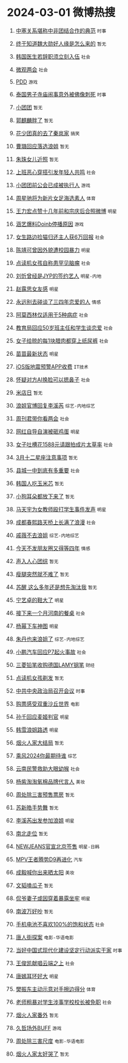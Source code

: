 # 2024-03-01 微博热搜 
1. [中塞关系堪称中非团结合作的典范](https://m.weibo.cn/search?containerid=100103type%3D1%26t%3D10%26q%3D%23%E4%B8%AD%E5%A1%9E%E5%85%B3%E7%B3%BB%E5%A0%AA%E7%A7%B0%E4%B8%AD%E9%9D%9E%E5%9B%A2%E7%BB%93%E5%90%88%E4%BD%9C%E7%9A%84%E5%85%B8%E8%8C%83%23&stream_entry_id=51&isnewpage=1&extparam=seat%3D1%26pos%3D0%26cate%3D10103%26stream_entry_id%3D51%26dgr%3D0%26q%3D%2523%25E4%25B8%25AD%25E5%25A1%259E%25E5%2585%25B3%25E7%25B3%25BB%25E5%25A0%25AA%25E7%25A7%25B0%25E4%25B8%25AD%25E9%259D%259E%25E5%259B%25A2%25E7%25BB%2593%25E5%2590%2588%25E4%25BD%259C%25E7%259A%2584%25E5%2585%25B8%25E8%258C%2583%2523%26c_type%3D51%26filter_type%3Drealtimehot%26display_time%3D1709240718%26pre_seqid%3D1709240718514032306172) `时事` 

2. [终于知道魏大勋好人缘是怎么来的](https://m.weibo.cn/search?containerid=100103type%3D1%26t%3D10%26q%3D%23%E7%BB%88%E4%BA%8E%E7%9F%A5%E9%81%93%E9%AD%8F%E5%A4%A7%E5%8B%8B%E5%A5%BD%E4%BA%BA%E7%BC%98%E6%98%AF%E6%80%8E%E4%B9%88%E6%9D%A5%E7%9A%84%23&stream_entry_id=31&isnewpage=1&extparam=seat%3D1%26flag%3D2%26band_rank%3D1%26q%3D%2523%25E7%25BB%2588%25E4%25BA%258E%25E7%259F%25A5%25E9%2581%2593%25E9%25AD%258F%25E5%25A4%25A7%25E5%258B%258B%25E5%25A5%25BD%25E4%25BA%25BA%25E7%25BC%2598%25E6%2598%25AF%25E6%2580%258E%25E4%25B9%2588%25E6%259D%25A5%25E7%259A%2584%2523%26c_type%3D31%26cate%3D5001%26stream_entry_id%3D31%26dgr%3D0%26pos%3D0%26lcate%3D5001%26filter_type%3Drealtimehot%26realpos%3D1%26display_time%3D1709240718%26pre_seqid%3D1709240718514032306172) `暂无` 

3. [韩国医生若辞职须立刻入伍](https://m.weibo.cn/search?containerid=100103type%3D1%26t%3D10%26q%3D%23%E9%9F%A9%E5%9B%BD%E5%8C%BB%E7%94%9F%E8%8B%A5%E8%BE%9E%E8%81%8C%E9%A1%BB%E7%AB%8B%E5%88%BB%E5%85%A5%E4%BC%8D%23&stream_entry_id=31&isnewpage=1&extparam=seat%3D1%26flag%3D2%26band_rank%3D2%26q%3D%2523%25E9%259F%25A9%25E5%259B%25BD%25E5%258C%25BB%25E7%2594%259F%25E8%258B%25A5%25E8%25BE%259E%25E8%2581%258C%25E9%25A1%25BB%25E7%25AB%258B%25E5%2588%25BB%25E5%2585%25A5%25E4%25BC%258D%2523%26c_type%3D31%26cate%3D5001%26stream_entry_id%3D31%26dgr%3D0%26pos%3D1%26lcate%3D5001%26filter_type%3Drealtimehot%26realpos%3D2%26display_time%3D1709240718%26pre_seqid%3D1709240718514032306172) `社会` 

4. [微观两会](https://m.weibo.cn/search?containerid=100103type%3D1%26t%3D10%26q%3D%23%E5%BE%AE%E8%A7%82%E4%B8%A4%E4%BC%9A%23&stream_entry_id=31&isnewpage=1&extparam=seat%3D1%26flag%3D0%26band_rank%3D3%26q%3D%2523%25E5%25BE%25AE%25E8%25A7%2582%25E4%25B8%25A4%25E4%25BC%259A%2523%26c_type%3D31%26cate%3D5001%26stream_entry_id%3D31%26dgr%3D0%26pos%3D2%26lcate%3D5001%26filter_type%3Drealtimehot%26realpos%3D3%26display_time%3D1709240718%26pre_seqid%3D1709240718514032306172) `社会` 

5. [PDD](https://m.weibo.cn/search?containerid=100103type%3D1%26t%3D10%26q%3DPDD&stream_entry_id=31&isnewpage=1&extparam=seat%3D1%26flag%3D2%26band_rank%3D4%26q%3DPDD%26c_type%3D31%26cate%3D5001%26stream_entry_id%3D31%26dgr%3D0%26pos%3D3%26lcate%3D5001%26filter_type%3Drealtimehot%26realpos%3D4%26display_time%3D1709240718%26pre_seqid%3D1709240718514032306172) `游戏` 

6. [泰国男子寺庙闹事意外被佛像刺死](https://m.weibo.cn/search?containerid=100103type%3D1%26t%3D10%26q%3D%23%E6%B3%B0%E5%9B%BD%E7%94%B7%E5%AD%90%E5%AF%BA%E5%BA%99%E9%97%B9%E4%BA%8B%E6%84%8F%E5%A4%96%E8%A2%AB%E4%BD%9B%E5%83%8F%E5%88%BA%E6%AD%BB%23&stream_entry_id=31&isnewpage=1&extparam=seat%3D1%26flag%3D2%26band_rank%3D5%26q%3D%2523%25E6%25B3%25B0%25E5%259B%25BD%25E7%2594%25B7%25E5%25AD%2590%25E5%25AF%25BA%25E5%25BA%2599%25E9%2597%25B9%25E4%25BA%258B%25E6%2584%258F%25E5%25A4%2596%25E8%25A2%25AB%25E4%25BD%259B%25E5%2583%258F%25E5%2588%25BA%25E6%25AD%25BB%2523%26c_type%3D31%26cate%3D5001%26stream_entry_id%3D31%26dgr%3D0%26pos%3D4%26lcate%3D5001%26filter_type%3Drealtimehot%26realpos%3D5%26display_time%3D1709240718%26pre_seqid%3D1709240718514032306172) `时事` 

7. [小团团](https://m.weibo.cn/search?containerid=100103type%3D1%26t%3D10%26q%3D%E5%B0%8F%E5%9B%A2%E5%9B%A2&stream_entry_id=31&isnewpage=1&extparam=seat%3D1%26flag%3D2%26band_rank%3D6%26q%3D%25E5%25B0%258F%25E5%259B%25A2%25E5%259B%25A2%26c_type%3D31%26cate%3D5001%26stream_entry_id%3D31%26dgr%3D0%26pos%3D5%26lcate%3D5001%26filter_type%3Drealtimehot%26realpos%3D6%26display_time%3D1709240718%26pre_seqid%3D1709240718514032306172) `暂无` 

8. [郭麒麟胖了](https://m.weibo.cn/search?containerid=100103type%3D1%26t%3D10%26q%3D%23%E9%83%AD%E9%BA%92%E9%BA%9F%E8%83%96%E4%BA%86%23&stream_entry_id=31&isnewpage=1&extparam=seat%3D1%26flag%3D2%26band_rank%3D7%26q%3D%2523%25E9%2583%25AD%25E9%25BA%2592%25E9%25BA%259F%25E8%2583%2596%25E4%25BA%2586%2523%26c_type%3D31%26cate%3D5001%26stream_entry_id%3D31%26dgr%3D0%26pos%3D6%26lcate%3D5001%26filter_type%3Drealtimehot%26realpos%3D7%26display_time%3D1709240718%26pre_seqid%3D1709240718514032306172) `暂无` 

9. [花少团真的去了秦岚家](https://m.weibo.cn/search?containerid=100103type%3D1%26t%3D10%26q%3D%23%E8%8A%B1%E5%B0%91%E5%9B%A2%E7%9C%9F%E7%9A%84%E5%8E%BB%E4%BA%86%E7%A7%A6%E5%B2%9A%E5%AE%B6%23&stream_entry_id=31&isnewpage=1&extparam=seat%3D1%26flag%3D2%26band_rank%3D8%26q%3D%2523%25E8%258A%25B1%25E5%25B0%2591%25E5%259B%25A2%25E7%259C%259F%25E7%259A%2584%25E5%258E%25BB%25E4%25BA%2586%25E7%25A7%25A6%25E5%25B2%259A%25E5%25AE%25B6%2523%26c_type%3D31%26cate%3D5001%26stream_entry_id%3D31%26dgr%3D0%26pos%3D7%26lcate%3D5001%26filter_type%3Drealtimehot%26realpos%3D8%26display_time%3D1709240718%26pre_seqid%3D1709240718514032306172) `搞笑` 

10. [曹璐回应落选浪姐](https://m.weibo.cn/search?containerid=100103type%3D1%26t%3D10%26q%3D%E6%9B%B9%E7%92%90%E5%9B%9E%E5%BA%94%E8%90%BD%E9%80%89%E6%B5%AA%E5%A7%90&stream_entry_id=31&isnewpage=1&extparam=seat%3D1%26flag%3D2%26band_rank%3D9%26q%3D%25E6%259B%25B9%25E7%2592%2590%25E5%259B%259E%25E5%25BA%2594%25E8%2590%25BD%25E9%2580%2589%25E6%25B5%25AA%25E5%25A7%2590%26c_type%3D31%26cate%3D5001%26stream_entry_id%3D31%26dgr%3D0%26pos%3D8%26lcate%3D5001%26filter_type%3Drealtimehot%26realpos%3D9%26display_time%3D1709240718%26pre_seqid%3D1709240718514032306172) `暂无` 

11. [朱珠女儿近照](https://m.weibo.cn/search?containerid=100103type%3D1%26t%3D10%26q%3D%23%E6%9C%B1%E7%8F%A0%E5%A5%B3%E5%84%BF%E8%BF%91%E7%85%A7%23&stream_entry_id=31&isnewpage=1&extparam=seat%3D1%26flag%3D2%26band_rank%3D10%26q%3D%2523%25E6%259C%25B1%25E7%258F%25A0%25E5%25A5%25B3%25E5%2584%25BF%25E8%25BF%2591%25E7%2585%25A7%2523%26c_type%3D31%26cate%3D5001%26stream_entry_id%3D31%26dgr%3D0%26pos%3D9%26lcate%3D5001%26filter_type%3Drealtimehot%26realpos%3D10%26display_time%3D1709240718%26pre_seqid%3D1709240718514032306172) `暂无` 

12. [上班恶心穿搭引发年轻人共鸣](https://m.weibo.cn/search?containerid=100103type%3D1%26t%3D10%26q%3D%23%E4%B8%8A%E7%8F%AD%E6%81%B6%E5%BF%83%E7%A9%BF%E6%90%AD%E5%BC%95%E5%8F%91%E5%B9%B4%E8%BD%BB%E4%BA%BA%E5%85%B1%E9%B8%A3%23&stream_entry_id=31&isnewpage=1&extparam=seat%3D1%26flag%3D2%26band_rank%3D11%26q%3D%2523%25E4%25B8%258A%25E7%258F%25AD%25E6%2581%25B6%25E5%25BF%2583%25E7%25A9%25BF%25E6%2590%25AD%25E5%25BC%2595%25E5%258F%2591%25E5%25B9%25B4%25E8%25BD%25BB%25E4%25BA%25BA%25E5%2585%25B1%25E9%25B8%25A3%2523%26c_type%3D31%26cate%3D5001%26stream_entry_id%3D31%26dgr%3D0%26pos%3D10%26lcate%3D5001%26filter_type%3Drealtimehot%26realpos%3D11%26display_time%3D1709240718%26pre_seqid%3D1709240718514032306172) `社会` 

13. [小团团前公会已成被执行人](https://m.weibo.cn/search?containerid=100103type%3D1%26t%3D10%26q%3D%23%E5%B0%8F%E5%9B%A2%E5%9B%A2%E5%89%8D%E5%85%AC%E4%BC%9A%E5%B7%B2%E6%88%90%E8%A2%AB%E6%89%A7%E8%A1%8C%E4%BA%BA%23&stream_entry_id=31&isnewpage=1&extparam=seat%3D1%26flag%3D2%26band_rank%3D12%26q%3D%2523%25E5%25B0%258F%25E5%259B%25A2%25E5%259B%25A2%25E5%2589%258D%25E5%2585%25AC%25E4%25BC%259A%25E5%25B7%25B2%25E6%2588%2590%25E8%25A2%25AB%25E6%2589%25A7%25E8%25A1%258C%25E4%25BA%25BA%2523%26c_type%3D31%26cate%3D5001%26stream_entry_id%3D31%26dgr%3D0%26pos%3D11%26lcate%3D5001%26filter_type%3Drealtimehot%26realpos%3D12%26display_time%3D1709240718%26pre_seqid%3D1709240718514032306172) `游戏` 

14. [周星驰将为新片女足海选素人](https://m.weibo.cn/search?containerid=100103type%3D1%26t%3D10%26q%3D%23%E5%91%A8%E6%98%9F%E9%A9%B0%E5%B0%86%E4%B8%BA%E6%96%B0%E7%89%87%E5%A5%B3%E8%B6%B3%E6%B5%B7%E9%80%89%E7%B4%A0%E4%BA%BA%23&stream_entry_id=31&isnewpage=1&extparam=seat%3D1%26flag%3D2%26band_rank%3D13%26q%3D%2523%25E5%2591%25A8%25E6%2598%259F%25E9%25A9%25B0%25E5%25B0%2586%25E4%25B8%25BA%25E6%2596%25B0%25E7%2589%2587%25E5%25A5%25B3%25E8%25B6%25B3%25E6%25B5%25B7%25E9%2580%2589%25E7%25B4%25A0%25E4%25BA%25BA%2523%26c_type%3D31%26cate%3D5001%26stream_entry_id%3D31%26dgr%3D0%26pos%3D12%26lcate%3D5001%26filter_type%3Drealtimehot%26realpos%3D13%26display_time%3D1709240718%26pre_seqid%3D1709240718514032306172) `体育` 

15. [王力宏点赞十几年前和宗庆后合照微博](https://m.weibo.cn/search?containerid=100103type%3D1%26t%3D10%26q%3D%23%E7%8E%8B%E5%8A%9B%E5%AE%8F%E7%82%B9%E8%B5%9E%E5%8D%81%E5%87%A0%E5%B9%B4%E5%89%8D%E5%92%8C%E5%AE%97%E5%BA%86%E5%90%8E%E5%90%88%E7%85%A7%E5%BE%AE%E5%8D%9A%23&stream_entry_id=31&isnewpage=1&extparam=seat%3D1%26flag%3D2%26band_rank%3D14%26q%3D%2523%25E7%258E%258B%25E5%258A%259B%25E5%25AE%258F%25E7%2582%25B9%25E8%25B5%259E%25E5%258D%2581%25E5%2587%25A0%25E5%25B9%25B4%25E5%2589%258D%25E5%2592%258C%25E5%25AE%2597%25E5%25BA%2586%25E5%2590%258E%25E5%2590%2588%25E7%2585%25A7%25E5%25BE%25AE%25E5%258D%259A%2523%26c_type%3D31%26cate%3D5001%26stream_entry_id%3D31%26dgr%3D0%26pos%3D13%26lcate%3D5001%26filter_type%3Drealtimehot%26realpos%3D14%26display_time%3D1709240718%26pre_seqid%3D1709240718514032306172) `明星` 

16. [涵艺爆料Doinb停播原因](https://m.weibo.cn/search?containerid=100103type%3D1%26t%3D10%26q%3D%23%E6%B6%B5%E8%89%BA%E7%88%86%E6%96%99Doinb%E5%81%9C%E6%92%AD%E5%8E%9F%E5%9B%A0%23&stream_entry_id=31&isnewpage=1&extparam=seat%3D1%26flag%3D0%26band_rank%3D15%26q%3D%2523%25E6%25B6%25B5%25E8%2589%25BA%25E7%2588%2586%25E6%2596%2599Doinb%25E5%2581%259C%25E6%2592%25AD%25E5%258E%259F%25E5%259B%25A0%2523%26c_type%3D31%26cate%3D5001%26stream_entry_id%3D31%26dgr%3D0%26pos%3D14%26lcate%3D5001%26filter_type%3Drealtimehot%26realpos%3D15%26display_time%3D1709240718%26pre_seqid%3D1709240718514032306172) `游戏` 

17. [女生路边捡猫归还主人获6万回报](https://m.weibo.cn/search?containerid=100103type%3D1%26t%3D10%26q%3D%23%E5%A5%B3%E7%94%9F%E8%B7%AF%E8%BE%B9%E6%8D%A1%E7%8C%AB%E5%BD%92%E8%BF%98%E4%B8%BB%E4%BA%BA%E8%8E%B76%E4%B8%87%E5%9B%9E%E6%8A%A5%23&stream_entry_id=31&isnewpage=1&extparam=seat%3D1%26flag%3D32768%26band_rank%3D16%26q%3D%2523%25E5%25A5%25B3%25E7%2594%259F%25E8%25B7%25AF%25E8%25BE%25B9%25E6%258D%25A1%25E7%258C%25AB%25E5%25BD%2592%25E8%25BF%2598%25E4%25B8%25BB%25E4%25BA%25BA%25E8%258E%25B76%25E4%25B8%2587%25E5%259B%259E%25E6%258A%25A5%2523%26c_type%3D31%26cate%3D5001%26stream_entry_id%3D31%26dgr%3D0%26pos%3D15%26lcate%3D5001%26filter_type%3Drealtimehot%26realpos%3D16%26display_time%3D1709240718%26pre_seqid%3D1709240718514032306172) `社会` 

18. [陈靖可曾因外貌遭校园暴力](https://m.weibo.cn/search?containerid=100103type%3D1%26t%3D10%26q%3D%23%E9%99%88%E9%9D%96%E5%8F%AF%E6%9B%BE%E5%9B%A0%E5%A4%96%E8%B2%8C%E9%81%AD%E6%A0%A1%E5%9B%AD%E6%9A%B4%E5%8A%9B%23&stream_entry_id=31&isnewpage=1&extparam=seat%3D1%26flag%3D2%26band_rank%3D17%26q%3D%2523%25E9%2599%2588%25E9%259D%2596%25E5%258F%25AF%25E6%259B%25BE%25E5%259B%25A0%25E5%25A4%2596%25E8%25B2%258C%25E9%2581%25AD%25E6%25A0%25A1%25E5%259B%25AD%25E6%259A%25B4%25E5%258A%259B%2523%26c_type%3D31%26cate%3D5001%26stream_entry_id%3D31%26dgr%3D0%26pos%3D16%26lcate%3D5001%26filter_type%3Drealtimehot%26realpos%3D17%26display_time%3D1709240718%26pre_seqid%3D1709240718514032306172) `明星` 

19. [点读机女孩自称患罕见脑瘤](https://m.weibo.cn/search?containerid=100103type%3D1%26t%3D10%26q%3D%23%E7%82%B9%E8%AF%BB%E6%9C%BA%E5%A5%B3%E5%AD%A9%E8%87%AA%E7%A7%B0%E6%82%A3%E7%BD%95%E8%A7%81%E8%84%91%E7%98%A4%23&stream_entry_id=31&isnewpage=1&extparam=seat%3D1%26flag%3D0%26band_rank%3D18%26q%3D%2523%25E7%2582%25B9%25E8%25AF%25BB%25E6%259C%25BA%25E5%25A5%25B3%25E5%25AD%25A9%25E8%2587%25AA%25E7%25A7%25B0%25E6%2582%25A3%25E7%25BD%2595%25E8%25A7%2581%25E8%2584%2591%25E7%2598%25A4%2523%26c_type%3D31%26cate%3D5001%26stream_entry_id%3D31%26dgr%3D0%26pos%3D17%26lcate%3D5001%26filter_type%3Drealtimehot%26realpos%3D18%26display_time%3D1709240718%26pre_seqid%3D1709240718514032306172) `社会` 

20. [刘忻曾经是JYP的签约艺人](https://m.weibo.cn/search?containerid=100103type%3D1%26t%3D10%26q%3D%23%E5%88%98%E5%BF%BB%E6%9B%BE%E7%BB%8F%E6%98%AFJYP%E7%9A%84%E7%AD%BE%E7%BA%A6%E8%89%BA%E4%BA%BA%23&stream_entry_id=31&isnewpage=1&extparam=seat%3D1%26flag%3D1%26band_rank%3D19%26q%3D%2523%25E5%2588%2598%25E5%25BF%25BB%25E6%259B%25BE%25E7%25BB%258F%25E6%2598%25AFJYP%25E7%259A%2584%25E7%25AD%25BE%25E7%25BA%25A6%25E8%2589%25BA%25E4%25BA%25BA%2523%26c_type%3D31%26cate%3D5001%26stream_entry_id%3D31%26dgr%3D0%26pos%3D18%26lcate%3D5001%26filter_type%3Drealtimehot%26realpos%3D19%26display_time%3D1709240718%26pre_seqid%3D1709240718514032306172) `明星-内地` 

21. [赵露思女友感](https://m.weibo.cn/search?containerid=100103type%3D1%26t%3D10%26q%3D%23%E8%B5%B5%E9%9C%B2%E6%80%9D%E5%A5%B3%E5%8F%8B%E6%84%9F%23&stream_entry_id=31&isnewpage=1&extparam=seat%3D1%26flag%3D0%26band_rank%3D20%26q%3D%2523%25E8%25B5%25B5%25E9%259C%25B2%25E6%2580%259D%25E5%25A5%25B3%25E5%258F%258B%25E6%2584%259F%2523%26c_type%3D31%26cate%3D5001%26stream_entry_id%3D31%26dgr%3D0%26pos%3D19%26lcate%3D5001%26filter_type%3Drealtimehot%26realpos%3D20%26display_time%3D1709240718%26pre_seqid%3D1709240718514032306172) `明星` 

22. [永远别去碰谈了三四年恋爱的人](https://m.weibo.cn/search?containerid=100103type%3D1%26t%3D10%26q%3D%23%E6%B0%B8%E8%BF%9C%E5%88%AB%E5%8E%BB%E7%A2%B0%E8%B0%88%E4%BA%86%E4%B8%89%E5%9B%9B%E5%B9%B4%E6%81%8B%E7%88%B1%E7%9A%84%E4%BA%BA%23&stream_entry_id=31&isnewpage=1&extparam=seat%3D1%26flag%3D0%26band_rank%3D21%26q%3D%2523%25E6%25B0%25B8%25E8%25BF%259C%25E5%2588%25AB%25E5%258E%25BB%25E7%25A2%25B0%25E8%25B0%2588%25E4%25BA%2586%25E4%25B8%2589%25E5%259B%259B%25E5%25B9%25B4%25E6%2581%258B%25E7%2588%25B1%25E7%259A%2584%25E4%25BA%25BA%2523%26c_type%3D31%26cate%3D5001%26stream_entry_id%3D31%26dgr%3D0%26pos%3D20%26lcate%3D5001%26filter_type%3Drealtimehot%26realpos%3D21%26display_time%3D1709240718%26pre_seqid%3D1709240718514032306172) `情感` 

23. [阿莫西林仅适用于5种病症](https://m.weibo.cn/search?containerid=100103type%3D1%26t%3D10%26q%3D%23%E9%98%BF%E8%8E%AB%E8%A5%BF%E6%9E%97%E4%BB%85%E9%80%82%E7%94%A8%E4%BA%8E5%E7%A7%8D%E7%97%85%E7%97%87%23&stream_entry_id=31&isnewpage=1&extparam=seat%3D1%26flag%3D0%26band_rank%3D22%26q%3D%2523%25E9%2598%25BF%25E8%258E%25AB%25E8%25A5%25BF%25E6%259E%2597%25E4%25BB%2585%25E9%2580%2582%25E7%2594%25A8%25E4%25BA%258E5%25E7%25A7%258D%25E7%2597%2585%25E7%2597%2587%2523%26c_type%3D31%26cate%3D5001%26stream_entry_id%3D31%26dgr%3D0%26pos%3D21%26lcate%3D5001%26filter_type%3Drealtimehot%26realpos%3D22%26display_time%3D1709240718%26pre_seqid%3D1709240718514032306172) `社会` 

24. [教育局回应50岁班主任和学生谈恋爱](https://m.weibo.cn/search?containerid=100103type%3D1%26t%3D10%26q%3D%23%E6%95%99%E8%82%B2%E5%B1%80%E5%9B%9E%E5%BA%9450%E5%B2%81%E7%8F%AD%E4%B8%BB%E4%BB%BB%E5%92%8C%E5%AD%A6%E7%94%9F%E8%B0%88%E6%81%8B%E7%88%B1%23&stream_entry_id=31&isnewpage=1&extparam=seat%3D1%26flag%3D0%26band_rank%3D23%26q%3D%2523%25E6%2595%2599%25E8%2582%25B2%25E5%25B1%2580%25E5%259B%259E%25E5%25BA%259450%25E5%25B2%2581%25E7%258F%25AD%25E4%25B8%25BB%25E4%25BB%25BB%25E5%2592%258C%25E5%25AD%25A6%25E7%2594%259F%25E8%25B0%2588%25E6%2581%258B%25E7%2588%25B1%2523%26c_type%3D31%26cate%3D5001%26stream_entry_id%3D31%26dgr%3D0%26pos%3D22%26lcate%3D5001%26filter_type%3Drealtimehot%26realpos%3D23%26display_time%3D1709240718%26pre_seqid%3D1709240718514032306172) `社会` 

25. [女子给晾的每1块腊肉都穿上纸尿裤](https://m.weibo.cn/search?containerid=100103type%3D1%26t%3D10%26q%3D%23%E5%A5%B3%E5%AD%90%E7%BB%99%E6%99%BE%E7%9A%84%E6%AF%8F1%E5%9D%97%E8%85%8A%E8%82%89%E9%83%BD%E7%A9%BF%E4%B8%8A%E7%BA%B8%E5%B0%BF%E8%A3%A4%23&stream_entry_id=31&isnewpage=1&extparam=seat%3D1%26flag%3D1%26band_rank%3D24%26q%3D%2523%25E5%25A5%25B3%25E5%25AD%2590%25E7%25BB%2599%25E6%2599%25BE%25E7%259A%2584%25E6%25AF%258F1%25E5%259D%2597%25E8%2585%258A%25E8%2582%2589%25E9%2583%25BD%25E7%25A9%25BF%25E4%25B8%258A%25E7%25BA%25B8%25E5%25B0%25BF%25E8%25A3%25A4%2523%26c_type%3D31%26cate%3D5001%26stream_entry_id%3D31%26dgr%3D0%26pos%3D23%26lcate%3D5001%26filter_type%3Drealtimehot%26realpos%3D24%26display_time%3D1709240718%26pre_seqid%3D1709240718514032306172) `社会` 

26. [苗苗最新状态](https://m.weibo.cn/search?containerid=100103type%3D1%26t%3D10%26q%3D%E8%8B%97%E8%8B%97%E6%9C%80%E6%96%B0%E7%8A%B6%E6%80%81&stream_entry_id=31&isnewpage=1&extparam=seat%3D1%26flag%3D0%26band_rank%3D25%26q%3D%25E8%258B%2597%25E8%258B%2597%25E6%259C%2580%25E6%2596%25B0%25E7%258A%25B6%25E6%2580%2581%26c_type%3D31%26cate%3D5001%26stream_entry_id%3D31%26dgr%3D0%26pos%3D24%26lcate%3D5001%26filter_type%3Drealtimehot%26realpos%3D25%26display_time%3D1709240718%26pre_seqid%3D1709240718514032306172) `明星` 

27. [iOS版地震预警APP收费](https://m.weibo.cn/search?containerid=100103type%3D1%26t%3D10%26q%3D%23iOS%E7%89%88%E5%9C%B0%E9%9C%87%E9%A2%84%E8%AD%A6APP%E6%94%B6%E8%B4%B9%23&stream_entry_id=31&isnewpage=1&extparam=seat%3D1%26flag%3D1%26band_rank%3D26%26q%3D%2523iOS%25E7%2589%2588%25E5%259C%25B0%25E9%259C%2587%25E9%25A2%2584%25E8%25AD%25A6APP%25E6%2594%25B6%25E8%25B4%25B9%2523%26c_type%3D31%26cate%3D5001%26stream_entry_id%3D31%26dgr%3D0%26pos%3D25%26lcate%3D5001%26filter_type%3Drealtimehot%26realpos%3D26%26display_time%3D1709240718%26pre_seqid%3D1709240718514032306172) `IT技术` 

28. [怀疑对方AI换脸可以摁鼻子](https://m.weibo.cn/search?containerid=100103type%3D1%26t%3D10%26q%3D%23%E6%80%80%E7%96%91%E5%AF%B9%E6%96%B9AI%E6%8D%A2%E8%84%B8%E5%8F%AF%E4%BB%A5%E6%91%81%E9%BC%BB%E5%AD%90%23&stream_entry_id=31&isnewpage=1&extparam=seat%3D1%26flag%3D0%26band_rank%3D27%26q%3D%2523%25E6%2580%2580%25E7%2596%2591%25E5%25AF%25B9%25E6%2596%25B9AI%25E6%258D%25A2%25E8%2584%25B8%25E5%258F%25AF%25E4%25BB%25A5%25E6%2591%2581%25E9%25BC%25BB%25E5%25AD%2590%2523%26c_type%3D31%26cate%3D5001%26stream_entry_id%3D31%26dgr%3D0%26pos%3D26%26lcate%3D5001%26filter_type%3Drealtimehot%26realpos%3D27%26display_time%3D1709240718%26pre_seqid%3D1709240718514032306172) `社会` 

29. [米店日](https://m.weibo.cn/search?containerid=100103type%3D1%26t%3D10%26q%3D%E7%B1%B3%E5%BA%97%E6%97%A5&stream_entry_id=31&isnewpage=1&extparam=seat%3D1%26flag%3D0%26band_rank%3D28%26q%3D%25E7%25B1%25B3%25E5%25BA%2597%25E6%2597%25A5%26c_type%3D31%26cate%3D5001%26stream_entry_id%3D31%26dgr%3D0%26pos%3D27%26lcate%3D5001%26filter_type%3Drealtimehot%26realpos%3D28%26display_time%3D1709240718%26pre_seqid%3D1709240718514032306172) `暂无` 

30. [浪姐官博回复李溪芮](https://m.weibo.cn/search?containerid=100103type%3D1%26t%3D10%26q%3D%23%E6%B5%AA%E5%A7%90%E5%AE%98%E5%8D%9A%E5%9B%9E%E5%A4%8D%E6%9D%8E%E6%BA%AA%E8%8A%AE%23&stream_entry_id=31&isnewpage=1&extparam=seat%3D1%26flag%3D0%26band_rank%3D29%26q%3D%2523%25E6%25B5%25AA%25E5%25A7%2590%25E5%25AE%2598%25E5%258D%259A%25E5%259B%259E%25E5%25A4%258D%25E6%259D%258E%25E6%25BA%25AA%25E8%258A%25AE%2523%26c_type%3D31%26cate%3D5001%26stream_entry_id%3D31%26dgr%3D0%26pos%3D28%26lcate%3D5001%26filter_type%3Drealtimehot%26realpos%3D29%26display_time%3D1709240718%26pre_seqid%3D1709240718514032306172) `综艺-内地综艺` 

31. [周刊君带你看两会](https://m.weibo.cn/search?containerid=100103type%3D1%26t%3D10%26q%3D%23%E5%91%A8%E5%88%8A%E5%90%9B%E5%B8%A6%E4%BD%A0%E7%9C%8B%E4%B8%A4%E4%BC%9A%23&stream_entry_id=31&isnewpage=1&extparam=seat%3D1%26flag%3D1%26band_rank%3D30%26q%3D%2523%25E5%2591%25A8%25E5%2588%258A%25E5%2590%259B%25E5%25B8%25A6%25E4%25BD%25A0%25E7%259C%258B%25E4%25B8%25A4%25E4%25BC%259A%2523%26c_type%3D31%26cate%3D5001%26stream_entry_id%3D31%26dgr%3D0%26pos%3D29%26lcate%3D5001%26filter_type%3Drealtimehot%26realpos%3D30%26display_time%3D1709240718%26pre_seqid%3D1709240718514032306172) `社会` 

32. [网红自导自演被砸鸡蛋](https://m.weibo.cn/search?containerid=100103type%3D1%26t%3D10%26q%3D%23%E7%BD%91%E7%BA%A2%E8%87%AA%E5%AF%BC%E8%87%AA%E6%BC%94%E8%A2%AB%E7%A0%B8%E9%B8%A1%E8%9B%8B%23&stream_entry_id=31&isnewpage=1&extparam=seat%3D1%26flag%3D1%26band_rank%3D31%26q%3D%2523%25E7%25BD%2591%25E7%25BA%25A2%25E8%2587%25AA%25E5%25AF%25BC%25E8%2587%25AA%25E6%25BC%2594%25E8%25A2%25AB%25E7%25A0%25B8%25E9%25B8%25A1%25E8%259B%258B%2523%26c_type%3D31%26cate%3D5001%26stream_entry_id%3D31%26dgr%3D0%26pos%3D30%26lcate%3D5001%26filter_type%3Drealtimehot%26realpos%3D31%26display_time%3D1709240718%26pre_seqid%3D1709240718514032306172) `明星` 

33. [女子吐槽花1588元请跟拍成片太草率](https://m.weibo.cn/search?containerid=100103type%3D1%26t%3D10%26q%3D%23%E5%A5%B3%E5%AD%90%E5%90%90%E6%A7%BD%E8%8A%B11588%E5%85%83%E8%AF%B7%E8%B7%9F%E6%8B%8D%E6%88%90%E7%89%87%E5%A4%AA%E8%8D%89%E7%8E%87%23&stream_entry_id=31&isnewpage=1&extparam=seat%3D1%26flag%3D0%26band_rank%3D32%26q%3D%2523%25E5%25A5%25B3%25E5%25AD%2590%25E5%2590%2590%25E6%25A7%25BD%25E8%258A%25B11588%25E5%2585%2583%25E8%25AF%25B7%25E8%25B7%259F%25E6%258B%258D%25E6%2588%2590%25E7%2589%2587%25E5%25A4%25AA%25E8%258D%2589%25E7%258E%2587%2523%26c_type%3D31%26cate%3D5001%26stream_entry_id%3D31%26dgr%3D0%26pos%3D31%26lcate%3D5001%26filter_type%3Drealtimehot%26realpos%3D32%26display_time%3D1709240718%26pre_seqid%3D1709240718514032306172) `社会` 

34. [3月十二星座注意事项](https://m.weibo.cn/search?containerid=100103type%3D1%26t%3D10%26q%3D%233%E6%9C%88%E5%8D%81%E4%BA%8C%E6%98%9F%E5%BA%A7%E6%B3%A8%E6%84%8F%E4%BA%8B%E9%A1%B9%23&stream_entry_id=31&isnewpage=1&extparam=seat%3D1%26flag%3D0%26band_rank%3D33%26q%3D%25233%25E6%259C%2588%25E5%258D%2581%25E4%25BA%258C%25E6%2598%259F%25E5%25BA%25A7%25E6%25B3%25A8%25E6%2584%258F%25E4%25BA%258B%25E9%25A1%25B9%2523%26c_type%3D31%26cate%3D5001%26stream_entry_id%3D31%26dgr%3D0%26pos%3D32%26lcate%3D5001%26filter_type%3Drealtimehot%26realpos%3D33%26display_time%3D1709240718%26pre_seqid%3D1709240718514032306172) `暂无` 

35. [县城一中到底有多重要](https://m.weibo.cn/search?containerid=100103type%3D1%26t%3D10%26q%3D%23%E5%8E%BF%E5%9F%8E%E4%B8%80%E4%B8%AD%E5%88%B0%E5%BA%95%E6%9C%89%E5%A4%9A%E9%87%8D%E8%A6%81%23&stream_entry_id=31&isnewpage=1&extparam=seat%3D1%26flag%3D0%26band_rank%3D34%26q%3D%2523%25E5%258E%25BF%25E5%259F%258E%25E4%25B8%2580%25E4%25B8%25AD%25E5%2588%25B0%25E5%25BA%2595%25E6%259C%2589%25E5%25A4%259A%25E9%2587%258D%25E8%25A6%2581%2523%26c_type%3D31%26cate%3D5001%26stream_entry_id%3D31%26dgr%3D0%26pos%3D33%26lcate%3D5001%26filter_type%3Drealtimehot%26realpos%3D34%26display_time%3D1709240718%26pre_seqid%3D1709240718514032306172) `社会` 

36. [韩国人吃玉米芯](https://m.weibo.cn/search?containerid=100103type%3D1%26t%3D10%26q%3D%E9%9F%A9%E5%9B%BD%E4%BA%BA%E5%90%83%E7%8E%89%E7%B1%B3%E8%8A%AF&stream_entry_id=31&isnewpage=1&extparam=seat%3D1%26flag%3D0%26band_rank%3D35%26q%3D%25E9%259F%25A9%25E5%259B%25BD%25E4%25BA%25BA%25E5%2590%2583%25E7%258E%2589%25E7%25B1%25B3%25E8%258A%25AF%26c_type%3D31%26cate%3D5001%26stream_entry_id%3D31%26dgr%3D0%26pos%3D34%26lcate%3D5001%26filter_type%3Drealtimehot%26realpos%3D35%26display_time%3D1709240718%26pre_seqid%3D1709240718514032306172) `暂无` 

37. [小狗耳朵都放下来了](https://m.weibo.cn/search?containerid=100103type%3D1%26t%3D10%26q%3D%E5%B0%8F%E7%8B%97%E8%80%B3%E6%9C%B5%E9%83%BD%E6%94%BE%E4%B8%8B%E6%9D%A5%E4%BA%86&stream_entry_id=31&isnewpage=1&extparam=seat%3D1%26flag%3D0%26band_rank%3D36%26q%3D%25E5%25B0%258F%25E7%258B%2597%25E8%2580%25B3%25E6%259C%25B5%25E9%2583%25BD%25E6%2594%25BE%25E4%25B8%258B%25E6%259D%25A5%25E4%25BA%2586%26c_type%3D31%26cate%3D5001%26stream_entry_id%3D31%26dgr%3D0%26pos%3D35%26lcate%3D5001%26filter_type%3Drealtimehot%26realpos%3D36%26display_time%3D1709240718%26pre_seqid%3D1709240718514032306172) `暂无` 

38. [马天宇为女教师殴打学生事件发声](https://m.weibo.cn/search?containerid=100103type%3D1%26t%3D10%26q%3D%23%E9%A9%AC%E5%A4%A9%E5%AE%87%E4%B8%BA%E5%A5%B3%E6%95%99%E5%B8%88%E6%AE%B4%E6%89%93%E5%AD%A6%E7%94%9F%E4%BA%8B%E4%BB%B6%E5%8F%91%E5%A3%B0%23&stream_entry_id=31&isnewpage=1&extparam=seat%3D1%26flag%3D0%26band_rank%3D37%26q%3D%2523%25E9%25A9%25AC%25E5%25A4%25A9%25E5%25AE%2587%25E4%25B8%25BA%25E5%25A5%25B3%25E6%2595%2599%25E5%25B8%2588%25E6%25AE%25B4%25E6%2589%2593%25E5%25AD%25A6%25E7%2594%259F%25E4%25BA%258B%25E4%25BB%25B6%25E5%258F%2591%25E5%25A3%25B0%2523%26c_type%3D31%26cate%3D5001%26stream_entry_id%3D31%26dgr%3D0%26pos%3D36%26lcate%3D5001%26filter_type%3Drealtimehot%26realpos%3D37%26display_time%3D1709240718%26pre_seqid%3D1709240718514032306172) `明星` 

39. [成都春熙路天桥上长满了浪漫](https://m.weibo.cn/search?containerid=100103type%3D1%26t%3D10%26q%3D%23%E6%88%90%E9%83%BD%E6%98%A5%E7%86%99%E8%B7%AF%E5%A4%A9%E6%A1%A5%E4%B8%8A%E9%95%BF%E6%BB%A1%E4%BA%86%E6%B5%AA%E6%BC%AB%23&stream_entry_id=31&isnewpage=1&extparam=seat%3D1%26flag%3D32768%26band_rank%3D38%26q%3D%2523%25E6%2588%2590%25E9%2583%25BD%25E6%2598%25A5%25E7%2586%2599%25E8%25B7%25AF%25E5%25A4%25A9%25E6%25A1%25A5%25E4%25B8%258A%25E9%2595%25BF%25E6%25BB%25A1%25E4%25BA%2586%25E6%25B5%25AA%25E6%25BC%25AB%2523%26c_type%3D31%26cate%3D5001%26stream_entry_id%3D31%26dgr%3D0%26pos%3D37%26lcate%3D5001%26filter_type%3Drealtimehot%26realpos%3D38%26display_time%3D1709240718%26pre_seqid%3D1709240718514032306172) `社会` 

40. [戚薇不去浪姐](https://m.weibo.cn/search?containerid=100103type%3D1%26t%3D10%26q%3D%23%E6%88%9A%E8%96%87%E4%B8%8D%E5%8E%BB%E6%B5%AA%E5%A7%90%23&stream_entry_id=31&isnewpage=1&extparam=seat%3D1%26flag%3D0%26band_rank%3D39%26q%3D%2523%25E6%2588%259A%25E8%2596%2587%25E4%25B8%258D%25E5%258E%25BB%25E6%25B5%25AA%25E5%25A7%2590%2523%26c_type%3D31%26cate%3D5001%26stream_entry_id%3D31%26dgr%3D0%26pos%3D38%26lcate%3D5001%26filter_type%3Drealtimehot%26realpos%3D39%26display_time%3D1709240718%26pre_seqid%3D1709240718514032306172) `综艺-内地综艺` 

41. [今天不发朋友圈又得等四年](https://m.weibo.cn/search?containerid=100103type%3D1%26t%3D10%26q%3D%23%E4%BB%8A%E5%A4%A9%E4%B8%8D%E5%8F%91%E6%9C%8B%E5%8F%8B%E5%9C%88%E5%8F%88%E5%BE%97%E7%AD%89%E5%9B%9B%E5%B9%B4%23&stream_entry_id=31&isnewpage=1&extparam=seat%3D1%26flag%3D0%26band_rank%3D40%26q%3D%2523%25E4%25BB%258A%25E5%25A4%25A9%25E4%25B8%258D%25E5%258F%2591%25E6%259C%258B%25E5%258F%258B%25E5%259C%2588%25E5%258F%2588%25E5%25BE%2597%25E7%25AD%2589%25E5%259B%259B%25E5%25B9%25B4%2523%26c_type%3D31%26cate%3D5001%26stream_entry_id%3D31%26dgr%3D0%26pos%3D39%26lcate%3D5001%26filter_type%3Drealtimehot%26realpos%3D40%26display_time%3D1709240718%26pre_seqid%3D1709240718514032306172) `情感` 

42. [声入人心团综](https://m.weibo.cn/search?containerid=100103type%3D1%26t%3D10%26q%3D%E5%A3%B0%E5%85%A5%E4%BA%BA%E5%BF%83%E5%9B%A2%E7%BB%BC&stream_entry_id=31&isnewpage=1&extparam=seat%3D1%26flag%3D0%26band_rank%3D41%26q%3D%25E5%25A3%25B0%25E5%2585%25A5%25E4%25BA%25BA%25E5%25BF%2583%25E5%259B%25A2%25E7%25BB%25BC%26c_type%3D31%26cate%3D5001%26stream_entry_id%3D31%26dgr%3D0%26pos%3D40%26lcate%3D5001%26filter_type%3Drealtimehot%26realpos%3D41%26display_time%3D1709240718%26pre_seqid%3D1709240718514032306172) `暂无` 

43. [瘦腿突然就不难了](https://m.weibo.cn/search?containerid=100103type%3D1%26t%3D10%26q%3D%E7%98%A6%E8%85%BF%E7%AA%81%E7%84%B6%E5%B0%B1%E4%B8%8D%E9%9A%BE%E4%BA%86&stream_entry_id=31&isnewpage=1&extparam=seat%3D1%26flag%3D0%26band_rank%3D42%26q%3D%25E7%2598%25A6%25E8%2585%25BF%25E7%25AA%2581%25E7%2584%25B6%25E5%25B0%25B1%25E4%25B8%258D%25E9%259A%25BE%25E4%25BA%2586%26c_type%3D31%26cate%3D5001%26stream_entry_id%3D31%26dgr%3D0%26pos%3D41%26lcate%3D5001%26filter_type%3Drealtimehot%26realpos%3D42%26display_time%3D1709240718%26pre_seqid%3D1709240718514032306172) `暂无` 

44. [苏醒 这么多年还是想先淘汰我](https://m.weibo.cn/search?containerid=100103type%3D1%26t%3D10%26q%3D%E8%8B%8F%E9%86%92+%E8%BF%99%E4%B9%88%E5%A4%9A%E5%B9%B4%E8%BF%98%E6%98%AF%E6%83%B3%E5%85%88%E6%B7%98%E6%B1%B0%E6%88%91&stream_entry_id=31&isnewpage=1&extparam=seat%3D1%26flag%3D0%26band_rank%3D43%26q%3D%25E8%258B%258F%25E9%2586%2592%2520%25E8%25BF%2599%25E4%25B9%2588%25E5%25A4%259A%25E5%25B9%25B4%25E8%25BF%2598%25E6%2598%25AF%25E6%2583%25B3%25E5%2585%2588%25E6%25B7%2598%25E6%25B1%25B0%25E6%2588%2591%26c_type%3D31%26cate%3D5001%26stream_entry_id%3D31%26dgr%3D0%26pos%3D42%26lcate%3D5001%26filter_type%3Drealtimehot%26realpos%3D43%26display_time%3D1709240718%26pre_seqid%3D1709240718514032306172) `暂无` 

45. [宁艺卓的鞋大了](https://m.weibo.cn/search?containerid=100103type%3D1%26t%3D10%26q%3D%23%E5%AE%81%E8%89%BA%E5%8D%93%E7%9A%84%E9%9E%8B%E5%A4%A7%E4%BA%86%23&stream_entry_id=31&isnewpage=1&extparam=seat%3D1%26flag%3D0%26band_rank%3D44%26q%3D%2523%25E5%25AE%2581%25E8%2589%25BA%25E5%258D%2593%25E7%259A%2584%25E9%259E%258B%25E5%25A4%25A7%25E4%25BA%2586%2523%26c_type%3D31%26cate%3D5001%26stream_entry_id%3D31%26dgr%3D0%26pos%3D43%26lcate%3D5001%26filter_type%3Drealtimehot%26realpos%3D44%26display_time%3D1709240718%26pre_seqid%3D1709240718514032306172) `明星` 

46. [接下来一个月河南的餐桌](https://m.weibo.cn/search?containerid=100103type%3D1%26t%3D10%26q%3D%23%E6%8E%A5%E4%B8%8B%E6%9D%A5%E4%B8%80%E4%B8%AA%E6%9C%88%E6%B2%B3%E5%8D%97%E7%9A%84%E9%A4%90%E6%A1%8C%23&stream_entry_id=31&isnewpage=1&extparam=seat%3D1%26flag%3D0%26band_rank%3D45%26q%3D%2523%25E6%258E%25A5%25E4%25B8%258B%25E6%259D%25A5%25E4%25B8%2580%25E4%25B8%25AA%25E6%259C%2588%25E6%25B2%25B3%25E5%258D%2597%25E7%259A%2584%25E9%25A4%2590%25E6%25A1%258C%2523%26c_type%3D31%26cate%3D5001%26stream_entry_id%3D31%26dgr%3D0%26pos%3D44%26lcate%3D5001%26filter_type%3Drealtimehot%26realpos%3D45%26display_time%3D1709240718%26pre_seqid%3D1709240718514032306172) `社会` 

47. [杨幂下车神图](https://m.weibo.cn/search?containerid=100103type%3D1%26t%3D10%26q%3D%23%E6%9D%A8%E5%B9%82%E4%B8%8B%E8%BD%A6%E7%A5%9E%E5%9B%BE%23&stream_entry_id=31&isnewpage=1&extparam=seat%3D1%26flag%3D0%26band_rank%3D46%26q%3D%2523%25E6%259D%25A8%25E5%25B9%2582%25E4%25B8%258B%25E8%25BD%25A6%25E7%25A5%259E%25E5%259B%25BE%2523%26c_type%3D31%26cate%3D5001%26stream_entry_id%3D31%26dgr%3D0%26pos%3D45%26lcate%3D5001%26filter_type%3Drealtimehot%26realpos%3D46%26display_time%3D1709240718%26pre_seqid%3D1709240718514032306172) `明星` 

48. [朱丹也来浪姐了](https://m.weibo.cn/search?containerid=100103type%3D1%26t%3D10%26q%3D%23%E6%9C%B1%E4%B8%B9%E4%B9%9F%E6%9D%A5%E6%B5%AA%E5%A7%90%E4%BA%86%23&stream_entry_id=31&isnewpage=1&extparam=seat%3D1%26flag%3D0%26band_rank%3D47%26q%3D%2523%25E6%259C%25B1%25E4%25B8%25B9%25E4%25B9%259F%25E6%259D%25A5%25E6%25B5%25AA%25E5%25A7%2590%25E4%25BA%2586%2523%26c_type%3D31%26cate%3D5001%26stream_entry_id%3D31%26dgr%3D0%26pos%3D46%26lcate%3D5001%26filter_type%3Drealtimehot%26realpos%3D47%26display_time%3D1709240718%26pre_seqid%3D1709240718514032306172) `综艺-内地综艺` 

49. [小鹏汽车回应P7起火事故](https://m.weibo.cn/search?containerid=100103type%3D1%26t%3D10%26q%3D%23%E5%B0%8F%E9%B9%8F%E6%B1%BD%E8%BD%A6%E5%9B%9E%E5%BA%94P7%E8%B5%B7%E7%81%AB%E4%BA%8B%E6%95%85%23&stream_entry_id=31&isnewpage=1&extparam=seat%3D1%26flag%3D0%26band_rank%3D48%26q%3D%2523%25E5%25B0%258F%25E9%25B9%258F%25E6%25B1%25BD%25E8%25BD%25A6%25E5%259B%259E%25E5%25BA%2594P7%25E8%25B5%25B7%25E7%2581%25AB%25E4%25BA%258B%25E6%2595%2585%2523%26c_type%3D31%26cate%3D5001%26stream_entry_id%3D31%26dgr%3D0%26pos%3D47%26lcate%3D5001%26filter_type%3Drealtimehot%26realpos%3D48%26display_time%3D1709240718%26pre_seqid%3D1709240718514032306172) `社会` 

50. [三菱铅笔收购德国LAMY钢笔](https://m.weibo.cn/search?containerid=100103type%3D1%26t%3D10%26q%3D%23%E4%B8%89%E8%8F%B1%E9%93%85%E7%AC%94%E6%94%B6%E8%B4%AD%E5%BE%B7%E5%9B%BDLAMY%E9%92%A2%E7%AC%94%23&stream_entry_id=31&isnewpage=1&extparam=seat%3D1%26flag%3D0%26band_rank%3D49%26q%3D%2523%25E4%25B8%2589%25E8%258F%25B1%25E9%2593%2585%25E7%25AC%2594%25E6%2594%25B6%25E8%25B4%25AD%25E5%25BE%25B7%25E5%259B%25BDLAMY%25E9%2592%25A2%25E7%25AC%2594%2523%26c_type%3D31%26cate%3D5001%26stream_entry_id%3D31%26dgr%3D0%26pos%3D48%26lcate%3D5001%26filter_type%3Drealtimehot%26realpos%3D49%26display_time%3D1709240718%26pre_seqid%3D1709240718514032306172) `财经` 

51. [点读机女孩剃发](https://m.weibo.cn/search?containerid=100103type%3D1%26t%3D10%26q%3D%E7%82%B9%E8%AF%BB%E6%9C%BA%E5%A5%B3%E5%AD%A9%E5%89%83%E5%8F%91&stream_entry_id=31&isnewpage=1&extparam=seat%3D1%26flag%3D0%26band_rank%3D50%26q%3D%25E7%2582%25B9%25E8%25AF%25BB%25E6%259C%25BA%25E5%25A5%25B3%25E5%25AD%25A9%25E5%2589%2583%25E5%258F%2591%26c_type%3D31%26cate%3D5001%26stream_entry_id%3D31%26dgr%3D0%26pos%3D49%26lcate%3D5001%26filter_type%3Drealtimehot%26realpos%3D50%26display_time%3D1709240718%26pre_seqid%3D1709240718514032306172) `暂无` 

52. [中共中央政治局召开会议](https://m.weibo.cn/search?containerid=100103type%3D1%26t%3D10%26q%3D%23%E4%B8%AD%E5%85%B1%E4%B8%AD%E5%A4%AE%E6%94%BF%E6%B2%BB%E5%B1%80%E5%8F%AC%E5%BC%80%E4%BC%9A%E8%AE%AE%23&stream_entry_id=51&isnewpage=1&extparam=seat%3D1%26pos%3D0%26cate%3D10103%26stream_entry_id%3D51%26dgr%3D0%26q%3D%2523%25E4%25B8%25AD%25E5%2585%25B1%25E4%25B8%25AD%25E5%25A4%25AE%25E6%2594%25BF%25E6%25B2%25BB%25E5%25B1%2580%25E5%258F%25AC%25E5%25BC%2580%25E4%25BC%259A%25E8%25AE%25AE%2523%26c_type%3D51%26filter_type%3Drealtimehot%26display_time%3D1709237131%26pre_seqid%3D1709237131397015663207) `时事` 

53. [购票感受双重沙丘世界](https://m.weibo.cn/search?containerid=100103type%3D1%26t%3D10%26q%3D%23%E8%B4%AD%E7%A5%A8%E6%84%9F%E5%8F%97%E5%8F%8C%E9%87%8D%E6%B2%99%E4%B8%98%E4%B8%96%E7%95%8C%23&stream_entry_id=31&isnewpage=1&extparam=seat%3D1%26pos%3D6%26band_rank%3D7%26q%3D%2523%25E8%25B4%25AD%25E7%25A5%25A8%25E6%2584%259F%25E5%258F%2597%25E5%258F%258C%25E9%2587%258D%25E6%25B2%2599%25E4%25B8%2598%25E4%25B8%2596%25E7%2595%258C%2523%26c_type%3D31%26dgr%3D0%26adid%3D224192%26cate%3D5001%26stream_entry_id%3D31%26topic_ad%3D1%26lcate%3D5001%26filter_type%3Drealtimehot%26is_ad_pos%3D1%26display_time%3D1709237131%26pre_seqid%3D1709237131397015663207) `电影` 

54. [孙千回应麦姬判官](https://m.weibo.cn/search?containerid=100103type%3D1%26t%3D10%26q%3D%23%E5%AD%99%E5%8D%83%E5%9B%9E%E5%BA%94%E9%BA%A6%E5%A7%AC%E5%88%A4%E5%AE%98%23&stream_entry_id=31&isnewpage=1&extparam=seat%3D1%26flag%3D1%26band_rank%3D38%26q%3D%2523%25E5%25AD%2599%25E5%258D%2583%25E5%259B%259E%25E5%25BA%2594%25E9%25BA%25A6%25E5%25A7%25AC%25E5%2588%25A4%25E5%25AE%2598%2523%26c_type%3D31%26cate%3D5001%26stream_entry_id%3D31%26dgr%3D0%26pos%3D38%26lcate%3D5001%26filter_type%3Drealtimehot%26realpos%3D38%26display_time%3D1709237131%26pre_seqid%3D1709237131397015663207) `明星` 

55. [韩雪浪姐路透](https://m.weibo.cn/search?containerid=100103type%3D1%26t%3D10%26q%3D%23%E9%9F%A9%E9%9B%AA%E6%B5%AA%E5%A7%90%E8%B7%AF%E9%80%8F%23&stream_entry_id=31&isnewpage=1&extparam=seat%3D1%26flag%3D1%26band_rank%3D42%26q%3D%2523%25E9%259F%25A9%25E9%259B%25AA%25E6%25B5%25AA%25E5%25A7%2590%25E8%25B7%25AF%25E9%2580%258F%2523%26c_type%3D31%26cate%3D5001%26stream_entry_id%3D31%26dgr%3D0%26pos%3D42%26lcate%3D5001%26filter_type%3Drealtimehot%26realpos%3D42%26display_time%3D1709237131%26pre_seqid%3D1709237131397015663207) `明星` 

56. [烟火人家大结局](https://m.weibo.cn/search?containerid=100103type%3D1%26t%3D10%26q%3D%E7%83%9F%E7%81%AB%E4%BA%BA%E5%AE%B6%E5%A4%A7%E7%BB%93%E5%B1%80&stream_entry_id=31&isnewpage=1&extparam=seat%3D1%26flag%3D0%26band_rank%3D46%26q%3D%25E7%2583%259F%25E7%2581%25AB%25E4%25BA%25BA%25E5%25AE%25B6%25E5%25A4%25A7%25E7%25BB%2593%25E5%25B1%2580%26c_type%3D31%26cate%3D5001%26stream_entry_id%3D31%26dgr%3D0%26pos%3D46%26lcate%3D5001%26filter_type%3Drealtimehot%26realpos%3D46%26display_time%3D1709237131%26pre_seqid%3D1709237131397015663207) `暂无` 

57. [乘风2024你最期待谁](https://m.weibo.cn/search?containerid=100103type%3D1%26t%3D10%26q%3D%E4%B9%98%E9%A3%8E2024%E4%BD%A0%E6%9C%80%E6%9C%9F%E5%BE%85%E8%B0%81&stream_entry_id=31&isnewpage=1&extparam=seat%3D1%26flag%3D1%26band_rank%3D48%26q%3D%25E4%25B9%2598%25E9%25A3%258E2024%25E4%25BD%25A0%25E6%259C%2580%25E6%259C%259F%25E5%25BE%2585%25E8%25B0%2581%26c_type%3D31%26cate%3D5001%26stream_entry_id%3D31%26dgr%3D0%26pos%3D48%26lcate%3D5001%26filter_type%3Drealtimehot%26realpos%3D48%26display_time%3D1709237131%26pre_seqid%3D1709237131397015663207) `综艺` 

58. [云南民警救助大眼幼猴](https://m.weibo.cn/search?containerid=100103type%3D1%26t%3D10%26q%3D%23%E4%BA%91%E5%8D%97%E6%B0%91%E8%AD%A6%E6%95%91%E5%8A%A9%E5%A4%A7%E7%9C%BC%E5%B9%BC%E7%8C%B4%23&stream_entry_id=31&isnewpage=1&extparam=seat%3D1%26flag%3D32768%26band_rank%3D50%26q%3D%2523%25E4%25BA%2591%25E5%258D%2597%25E6%25B0%2591%25E8%25AD%25A6%25E6%2595%2591%25E5%258A%25A9%25E5%25A4%25A7%25E7%259C%25BC%25E5%25B9%25BC%25E7%258C%25B4%2523%26c_type%3D31%26cate%3D5001%26stream_entry_id%3D31%26dgr%3D0%26pos%3D50%26lcate%3D5001%26filter_type%3Drealtimehot%26realpos%3D50%26display_time%3D1709237131%26pre_seqid%3D1709237131397015663207) `社会` 

59. [杨紫淘淘氧棉品牌代言人](https://m.weibo.cn/search?containerid=100103type%3D1%26t%3D10%26q%3D%23%E6%9D%A8%E7%B4%AB%E6%B7%98%E6%B7%98%E6%B0%A7%E6%A3%89%E5%93%81%E7%89%8C%E4%BB%A3%E8%A8%80%E4%BA%BA%23&stream_entry_id=31&isnewpage=1&extparam=seat%3D1%26pos%3D3%26band_rank%3D4%26q%3D%2523%25E6%259D%25A8%25E7%25B4%25AB%25E6%25B7%2598%25E6%25B7%2598%25E6%25B0%25A7%25E6%25A3%2589%25E5%2593%2581%25E7%2589%258C%25E4%25BB%25A3%25E8%25A8%2580%25E4%25BA%25BA%2523%26c_type%3D31%26dgr%3D0%26adid%3D225517%26cate%3D5001%26stream_entry_id%3D31%26topic_ad%3D1%26lcate%3D5001%26filter_type%3Drealtimehot%26is_ad_pos%3D1%26display_time%3D1709233455%26pre_seqid%3D170923345505901318017) `美妆` 

60. [周处除三害预售票房](https://m.weibo.cn/search?containerid=100103type%3D1%26t%3D10%26q%3D%E5%91%A8%E5%A4%84%E9%99%A4%E4%B8%89%E5%AE%B3%E9%A2%84%E5%94%AE%E7%A5%A8%E6%88%BF&stream_entry_id=31&isnewpage=1&extparam=seat%3D1%26flag%3D1%26band_rank%3D39%26q%3D%25E5%2591%25A8%25E5%25A4%2584%25E9%2599%25A4%25E4%25B8%2589%25E5%25AE%25B3%25E9%25A2%2584%25E5%2594%25AE%25E7%25A5%25A8%25E6%2588%25BF%26c_type%3D31%26cate%3D5001%26stream_entry_id%3D31%26dgr%3D0%26pos%3D39%26lcate%3D5001%26filter_type%3Drealtimehot%26realpos%3D39%26display_time%3D1709233455%26pre_seqid%3D170923345505901318017) `暂无` 

61. [苏新皓手势舞](https://m.weibo.cn/search?containerid=100103type%3D1%26t%3D10%26q%3D%E8%8B%8F%E6%96%B0%E7%9A%93%E6%89%8B%E5%8A%BF%E8%88%9E&stream_entry_id=31&isnewpage=1&extparam=seat%3D1%26flag%3D1%26band_rank%3D41%26q%3D%25E8%258B%258F%25E6%2596%25B0%25E7%259A%2593%25E6%2589%258B%25E5%258A%25BF%25E8%2588%259E%26c_type%3D31%26cate%3D5001%26stream_entry_id%3D31%26dgr%3D0%26pos%3D41%26lcate%3D5001%26filter_type%3Drealtimehot%26realpos%3D41%26display_time%3D1709233455%26pre_seqid%3D170923345505901318017) `暂无` 

62. [李溪芮出发参加浪姐](https://m.weibo.cn/search?containerid=100103type%3D1%26t%3D10%26q%3D%23%E6%9D%8E%E6%BA%AA%E8%8A%AE%E5%87%BA%E5%8F%91%E5%8F%82%E5%8A%A0%E6%B5%AA%E5%A7%90%23&stream_entry_id=31&isnewpage=1&extparam=seat%3D1%26flag%3D1%26band_rank%3D45%26q%3D%2523%25E6%259D%258E%25E6%25BA%25AA%25E8%258A%25AE%25E5%2587%25BA%25E5%258F%2591%25E5%258F%2582%25E5%258A%25A0%25E6%25B5%25AA%25E5%25A7%2590%2523%26c_type%3D31%26cate%3D5001%26stream_entry_id%3D31%26dgr%3D0%26pos%3D45%26lcate%3D5001%26filter_type%3Drealtimehot%26realpos%3D45%26display_time%3D1709233455%26pre_seqid%3D170923345505901318017) `明星` 

63. [南北走位](https://m.weibo.cn/search?containerid=100103type%3D1%26t%3D10%26q%3D%E5%8D%97%E5%8C%97%E8%B5%B0%E4%BD%8D&stream_entry_id=31&isnewpage=1&extparam=seat%3D1%26flag%3D0%26band_rank%3D46%26q%3D%25E5%258D%2597%25E5%258C%2597%25E8%25B5%25B0%25E4%25BD%258D%26c_type%3D31%26cate%3D5001%26stream_entry_id%3D31%26dgr%3D0%26pos%3D46%26lcate%3D5001%26filter_type%3Drealtimehot%26realpos%3D46%26display_time%3D1709233455%26pre_seqid%3D170923345505901318017) `暂无` 

64. [NEWJEANS官宣北京签售](https://m.weibo.cn/search?containerid=100103type%3D1%26t%3D10%26q%3D%23NEWJEANS%E5%AE%98%E5%AE%A3%E5%8C%97%E4%BA%AC%E7%AD%BE%E5%94%AE%23&stream_entry_id=31&isnewpage=1&extparam=seat%3D1%26flag%3D0%26band_rank%3D48%26q%3D%2523NEWJEANS%25E5%25AE%2598%25E5%25AE%25A3%25E5%258C%2597%25E4%25BA%25AC%25E7%25AD%25BE%25E5%2594%25AE%2523%26c_type%3D31%26cate%3D5001%26stream_entry_id%3D31%26dgr%3D0%26pos%3D48%26lcate%3D5001%26filter_type%3Drealtimehot%26realpos%3D48%26display_time%3D1709233455%26pre_seqid%3D170923345505901318017) `明星-日韩` 

65. [MPV王者腾势D9再进化](https://m.weibo.cn/search?containerid=100103type%3D1%26t%3D10%26q%3D%23MPV%E7%8E%8B%E8%80%85%E8%85%BE%E5%8A%BFD9%E5%86%8D%E8%BF%9B%E5%8C%96%23&stream_entry_id=31&isnewpage=1&extparam=seat%3D1%26pos%3D3%26band_rank%3D4%26q%3D%2523MPV%25E7%258E%258B%25E8%2580%2585%25E8%2585%25BE%25E5%258A%25BFD9%25E5%2586%258D%25E8%25BF%259B%25E5%258C%2596%2523%26c_type%3D31%26dgr%3D0%26adid%3D225522%26cate%3D5001%26stream_entry_id%3D31%26topic_ad%3D1%26lcate%3D5001%26filter_type%3Drealtimehot%26is_ad_pos%3D1%26display_time%3D1709229936%26pre_seqid%3D17092299361460138938) `汽车` 

66. [成毅喊你出来晒太阳](https://m.weibo.cn/search?containerid=100103type%3D1%26t%3D10%26q%3D%23%E6%88%90%E6%AF%85%E5%96%8A%E4%BD%A0%E5%87%BA%E6%9D%A5%E6%99%92%E5%A4%AA%E9%98%B3%23&stream_entry_id=31&isnewpage=1&extparam=seat%3D1%26pos%3D7%26band_rank%3D7%26q%3D%2523%25E6%2588%2590%25E6%25AF%2585%25E5%2596%258A%25E4%25BD%25A0%25E5%2587%25BA%25E6%259D%25A5%25E6%2599%2592%25E5%25A4%25AA%25E9%2598%25B3%2523%26c_type%3D31%26dgr%3D0%26adid%3D225507%26cate%3D5001%26stream_entry_id%3D31%26topic_ad%3D1%26lcate%3D5001%26filter_type%3Drealtimehot%26is_ad_pos%3D1%26display_time%3D1709229936%26pre_seqid%3D17092299361460138938) `美妆` 

67. [文韬嗑瓜子](https://m.weibo.cn/search?containerid=100103type%3D1%26t%3D10%26q%3D%E6%96%87%E9%9F%AC%E5%97%91%E7%93%9C%E5%AD%90&stream_entry_id=31&isnewpage=1&extparam=seat%3D1%26flag%3D0%26band_rank%3D39%26q%3D%25E6%2596%2587%25E9%259F%25AC%25E5%2597%2591%25E7%2593%259C%25E5%25AD%2590%26c_type%3D31%26cate%3D5001%26stream_entry_id%3D31%26dgr%3D0%26pos%3D40%26lcate%3D5001%26filter_type%3Drealtimehot%26realpos%3D39%26display_time%3D1709229936%26pre_seqid%3D17092299361460138938) `暂无` 

68. [侃爷妻子或因穿着暴露坐牢](https://m.weibo.cn/search?containerid=100103type%3D1%26t%3D10%26q%3D%23%E4%BE%83%E7%88%B7%E5%A6%BB%E5%AD%90%E6%88%96%E5%9B%A0%E7%A9%BF%E7%9D%80%E6%9A%B4%E9%9C%B2%E5%9D%90%E7%89%A2%23&stream_entry_id=31&isnewpage=1&extparam=seat%3D1%26flag%3D0%26band_rank%3D41%26q%3D%2523%25E4%25BE%2583%25E7%2588%25B7%25E5%25A6%25BB%25E5%25AD%2590%25E6%2588%2596%25E5%259B%25A0%25E7%25A9%25BF%25E7%259D%2580%25E6%259A%25B4%25E9%259C%25B2%25E5%259D%2590%25E7%2589%25A2%2523%26c_type%3D31%26cate%3D5001%26stream_entry_id%3D31%26dgr%3D0%26pos%3D42%26lcate%3D5001%26filter_type%3Drealtimehot%26realpos%3D41%26display_time%3D1709229936%26pre_seqid%3D17092299361460138938) `明星` 

69. [南波万好吵](https://m.weibo.cn/search?containerid=100103type%3D1%26t%3D10%26q%3D%E5%8D%97%E6%B3%A2%E4%B8%87%E5%A5%BD%E5%90%B5&stream_entry_id=31&isnewpage=1&extparam=seat%3D1%26flag%3D0%26band_rank%3D44%26q%3D%25E5%258D%2597%25E6%25B3%25A2%25E4%25B8%2587%25E5%25A5%25BD%25E5%2590%25B5%26c_type%3D31%26cate%3D5001%26stream_entry_id%3D31%26dgr%3D0%26pos%3D45%26lcate%3D5001%26filter_type%3Drealtimehot%26realpos%3D44%26display_time%3D1709229936%26pre_seqid%3D17092299361460138938) `暂无` 

70. [手机电池不喜欢100%的饱和状态](https://m.weibo.cn/search?containerid=100103type%3D1%26t%3D10%26q%3D%23%E6%89%8B%E6%9C%BA%E7%94%B5%E6%B1%A0%E4%B8%8D%E5%96%9C%E6%AC%A2100%25%E7%9A%84%E9%A5%B1%E5%92%8C%E7%8A%B6%E6%80%81%23&stream_entry_id=31&isnewpage=1&extparam=seat%3D1%26flag%3D0%26band_rank%3D45%26q%3D%2523%25E6%2589%258B%25E6%259C%25BA%25E7%2594%25B5%25E6%25B1%25A0%25E4%25B8%258D%25E5%2596%259C%25E6%25AC%25A2100%2525%25E7%259A%2584%25E9%25A5%25B1%25E5%2592%258C%25E7%258A%25B6%25E6%2580%2581%2523%26c_type%3D31%26cate%3D5001%26stream_entry_id%3D31%26dgr%3D0%26pos%3D46%26lcate%3D5001%26filter_type%3Drealtimehot%26realpos%3D45%26display_time%3D1709229936%26pre_seqid%3D17092299361460138938) `社会` 

71. [唐人街探案](https://m.weibo.cn/search?containerid=100103type%3D1%26t%3D10%26q%3D%E5%94%90%E4%BA%BA%E8%A1%97%E6%8E%A2%E6%A1%88&stream_entry_id=31&isnewpage=1&extparam=seat%3D1%26flag%3D0%26band_rank%3D46%26q%3D%25E5%2594%2590%25E4%25BA%25BA%25E8%25A1%2597%25E6%258E%25A2%25E6%25A1%2588%26c_type%3D31%26cate%3D5001%26stream_entry_id%3D31%26dgr%3D0%26pos%3D47%26lcate%3D5001%26filter_type%3Drealtimehot%26realpos%3D46%26display_time%3D1709229936%26pre_seqid%3D17092299361460138938) `电影-华语电影` 

72. [当好中国式现代化建设坚定行动派实干家](https://m.weibo.cn/search?containerid=100103type%3D1%26t%3D10%26q%3D%23%E5%BD%93%E5%A5%BD%E4%B8%AD%E5%9B%BD%E5%BC%8F%E7%8E%B0%E4%BB%A3%E5%8C%96%E5%BB%BA%E8%AE%BE%E5%9D%9A%E5%AE%9A%E8%A1%8C%E5%8A%A8%E6%B4%BE%E5%AE%9E%E5%B9%B2%E5%AE%B6%23&stream_entry_id=51&isnewpage=1&extparam=seat%3D1%26pos%3D0%26cate%3D10103%26stream_entry_id%3D51%26dgr%3D0%26q%3D%2523%25E5%25BD%2593%25E5%25A5%25BD%25E4%25B8%25AD%25E5%259B%25BD%25E5%25BC%258F%25E7%258E%25B0%25E4%25BB%25A3%25E5%258C%2596%25E5%25BB%25BA%25E8%25AE%25BE%25E5%259D%259A%25E5%25AE%259A%25E8%25A1%258C%25E5%258A%25A8%25E6%25B4%25BE%25E5%25AE%259E%25E5%25B9%25B2%25E5%25AE%25B6%2523%26c_type%3D51%26filter_type%3Drealtimehot%26display_time%3D1709226266%26pre_seqid%3D170922626616305557233) `时事` 

73. [王俊凯献唱云端之上](https://m.weibo.cn/search?containerid=100103type%3D1%26t%3D10%26q%3D%23%E7%8E%8B%E4%BF%8A%E5%87%AF%E7%8C%AE%E5%94%B1%E4%BA%91%E7%AB%AF%E4%B9%8B%E4%B8%8A%23&stream_entry_id=31&isnewpage=1&extparam=seat%3D1%26flag%3D0%26band_rank%3D38%26q%3D%2523%25E7%258E%258B%25E4%25BF%258A%25E5%2587%25AF%25E7%258C%25AE%25E5%2594%25B1%25E4%25BA%2591%25E7%25AB%25AF%25E4%25B9%258B%25E4%25B8%258A%2523%26c_type%3D31%26cate%3D5001%26stream_entry_id%3D31%26dgr%3D0%26pos%3D37%26lcate%3D5001%26filter_type%3Drealtimehot%26realpos%3D38%26display_time%3D1709226266%26pre_seqid%3D170922626616305557233) `社会` 

74. [唐嫣耳环好大](https://m.weibo.cn/search?containerid=100103type%3D1%26t%3D10%26q%3D%23%E5%94%90%E5%AB%A3%E8%80%B3%E7%8E%AF%E5%A5%BD%E5%A4%A7%23&stream_entry_id=31&isnewpage=1&extparam=seat%3D1%26flag%3D0%26band_rank%3D45%26q%3D%2523%25E5%2594%2590%25E5%25AB%25A3%25E8%2580%25B3%25E7%258E%25AF%25E5%25A5%25BD%25E5%25A4%25A7%2523%26c_type%3D31%26cate%3D5001%26stream_entry_id%3D31%26dgr%3D0%26pos%3D44%26lcate%3D5001%26filter_type%3Drealtimehot%26realpos%3D45%26display_time%3D1709226266%26pre_seqid%3D170922626616305557233) `明星` 

75. [樊振东主动示意对手擦边得分](https://m.weibo.cn/search?containerid=100103type%3D1%26t%3D10%26q%3D%23%E6%A8%8A%E6%8C%AF%E4%B8%9C%E4%B8%BB%E5%8A%A8%E7%A4%BA%E6%84%8F%E5%AF%B9%E6%89%8B%E6%93%A6%E8%BE%B9%E5%BE%97%E5%88%86%23&stream_entry_id=31&isnewpage=1&extparam=seat%3D1%26flag%3D0%26band_rank%3D48%26q%3D%2523%25E6%25A8%258A%25E6%258C%25AF%25E4%25B8%259C%25E4%25B8%25BB%25E5%258A%25A8%25E7%25A4%25BA%25E6%2584%258F%25E5%25AF%25B9%25E6%2589%258B%25E6%2593%25A6%25E8%25BE%25B9%25E5%25BE%2597%25E5%2588%2586%2523%26c_type%3D31%26cate%3D5001%26stream_entry_id%3D31%26dgr%3D0%26pos%3D47%26lcate%3D5001%26filter_type%3Drealtimehot%26realpos%3D48%26display_time%3D1709226266%26pre_seqid%3D170922626616305557233) `体育` 

76. [老师粗暴对学生涉事学校校长被免职](https://m.weibo.cn/search?containerid=100103type%3D1%26t%3D10%26q%3D%23%E8%80%81%E5%B8%88%E7%B2%97%E6%9A%B4%E5%AF%B9%E5%AD%A6%E7%94%9F%E6%B6%89%E4%BA%8B%E5%AD%A6%E6%A0%A1%E6%A0%A1%E9%95%BF%E8%A2%AB%E5%85%8D%E8%81%8C%23&stream_entry_id=31&isnewpage=1&extparam=seat%3D1%26flag%3D0%26band_rank%3D49%26q%3D%2523%25E8%2580%2581%25E5%25B8%2588%25E7%25B2%2597%25E6%259A%25B4%25E5%25AF%25B9%25E5%25AD%25A6%25E7%2594%259F%25E6%25B6%2589%25E4%25BA%258B%25E5%25AD%25A6%25E6%25A0%25A1%25E6%25A0%25A1%25E9%2595%25BF%25E8%25A2%25AB%25E5%2585%258D%25E8%2581%258C%2523%26c_type%3D31%26cate%3D5001%26stream_entry_id%3D31%26dgr%3D0%26pos%3D48%26lcate%3D5001%26filter_type%3Drealtimehot%26realpos%3D49%26display_time%3D1709226266%26pre_seqid%3D170922626616305557233) `社会` 

77. [烟火人家番外](https://m.weibo.cn/search?containerid=100103type%3D1%26t%3D10%26q%3D%E7%83%9F%E7%81%AB%E4%BA%BA%E5%AE%B6%E7%95%AA%E5%A4%96&stream_entry_id=31&isnewpage=1&extparam=seat%3D1%26flag%3D1%26cate%3D5001%26q%3D%25E7%2583%259F%25E7%2581%25AB%25E4%25BA%25BA%25E5%25AE%25B6%25E7%2595%25AA%25E5%25A4%2596%26dgr%3D0%26realpos%3D39%26band_rank%3D39%26filter_type%3Drealtimehot%26pos%3D38%26stream_entry_id%3D31%26lcate%3D5001%26c_type%3D31%26display_time%3D1709222662%26pre_seqid%3D170922266262701623081) `暂无` 

78. [久哲场外BUFF](https://m.weibo.cn/search?containerid=100103type%3D1%26t%3D10%26q%3D%23%E4%B9%85%E5%93%B2%E5%9C%BA%E5%A4%96BUFF%23&stream_entry_id=31&isnewpage=1&extparam=seat%3D1%26flag%3D1%26cate%3D5001%26q%3D%2523%25E4%25B9%2585%25E5%2593%25B2%25E5%259C%25BA%25E5%25A4%2596BUFF%2523%26dgr%3D0%26realpos%3D40%26band_rank%3D40%26filter_type%3Drealtimehot%26pos%3D39%26stream_entry_id%3D31%26lcate%3D5001%26c_type%3D31%26display_time%3D1709222662%26pre_seqid%3D170922266262701623081) `游戏` 

79. [周处除三害尺度](https://m.weibo.cn/search?containerid=100103type%3D1%26t%3D10%26q%3D%E5%91%A8%E5%A4%84%E9%99%A4%E4%B8%89%E5%AE%B3%E5%B0%BA%E5%BA%A6&stream_entry_id=31&isnewpage=1&extparam=seat%3D1%26flag%3D1%26cate%3D5001%26q%3D%25E5%2591%25A8%25E5%25A4%2584%25E9%2599%25A4%25E4%25B8%2589%25E5%25AE%25B3%25E5%25B0%25BA%25E5%25BA%25A6%26dgr%3D0%26realpos%3D47%26band_rank%3D47%26filter_type%3Drealtimehot%26pos%3D46%26stream_entry_id%3D31%26lcate%3D5001%26c_type%3D31%26display_time%3D1709222662%26pre_seqid%3D170922266262701623081) `电影-华语电影` 

80. [烟火人家太好哭了](https://m.weibo.cn/search?containerid=100103type%3D1%26t%3D10%26q%3D%E7%83%9F%E7%81%AB%E4%BA%BA%E5%AE%B6%E5%A4%AA%E5%A5%BD%E5%93%AD%E4%BA%86&stream_entry_id=31&isnewpage=1&extparam=seat%3D1%26flag%3D1%26cate%3D5001%26q%3D%25E7%2583%259F%25E7%2581%25AB%25E4%25BA%25BA%25E5%25AE%25B6%25E5%25A4%25AA%25E5%25A5%25BD%25E5%2593%25AD%25E4%25BA%2586%26dgr%3D0%26realpos%3D50%26band_rank%3D50%26filter_type%3Drealtimehot%26pos%3D49%26stream_entry_id%3D31%26lcate%3D5001%26c_type%3D31%26display_time%3D1709222662%26pre_seqid%3D170922266262701623081) `暂无` 
